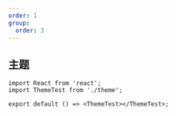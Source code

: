 ```yaml
---
order: 1
group:
  order: 3
---
```


## 主题

```tsx | inline
import React from 'react';
import ThemeTest from './theme';

export default () => <ThemeTest></ThemeTest>;
```
